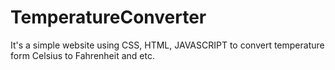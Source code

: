 # TemperatureConverter
It's a simple website using CSS, HTML, JAVASCRIPT to convert temperature form Celsius to Fahrenheit and etc.
